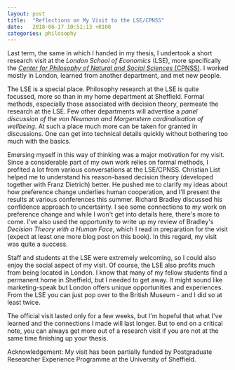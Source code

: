 ```yaml
---
layout: post
title:  "Reflections on My Visit to the LSE/CPNSS"
date:   2018-06-17 10:51:13 +0100
categories: philosophy
---
```


Last term, the same in which I handed in my thesis, I undertook a short research visit at the *London School of Economics* (LSE), more specifically the [*Center for Philosophy of Natural and Social Sciences* (CPNSS)](http://www.lse.ac.uk/CPNSS). I worked mostly in London, learned from another department, and met new people. 

The LSE is a special place. Philosophy research at the LSE is quite focussed, more so than in my home department at Sheffield. Formal methods, especially those associated with decision theory, permeate the research at the LSE. Few other departments will advertise a *panel discussion of the von Neumann and Morgenstern cardinalisation of wellbeing*. At such a place much more can be taken for granted in discussions. One can get into technical details quickly without bothering too much with the basics.

Emersing myself in this way of thinking was a major motivation for my visit. Since a considerable part of my own work relies on formal methods, I profited a lot from various conversations at the LSE/CPNSS. Christian List helped me to understand his reason-based decision theory (developed together with Franz Dietrich) better. He pushed me to clarify my ideas about how preference change underlies human cooperation, and I'll present the results at various conferences this summer. Richard Bradley discussed his confidence approach to uncertainty. I see some connections to my work on preference change and while I won't get into details here, there's more to come. I've also used the opportunity to write up my review of Bradley's *Decision Theory with a Human Face*, which I read in preparation for the visit (expect at least one more blog post on this book). In this regard, my visit was quite a success.

Staff and students at the LSE were extremely welcoming, so I could also enjoy the social aspect of my visit. Of course, the LSE also profits much from being located in London. I know that many of my fellow students find a permanent home in Sheffield, but I needed to get away. It might sound like marketing-speak but London offers unique opportunities and experiences. From the LSE you can just pop over to the British Museum - and I did so at least twice.

The official visit lasted only for a few weeks, but I'm hopeful that what I've learned and the connections I made will last longer. But to end on a critical note, you can always get more out of a research visit if you are not at the same time finishing up your thesis.

Acknowledgement: My visit has been partially funded by Postgraduate Researcher Experience Programme at the University of Sheffield.